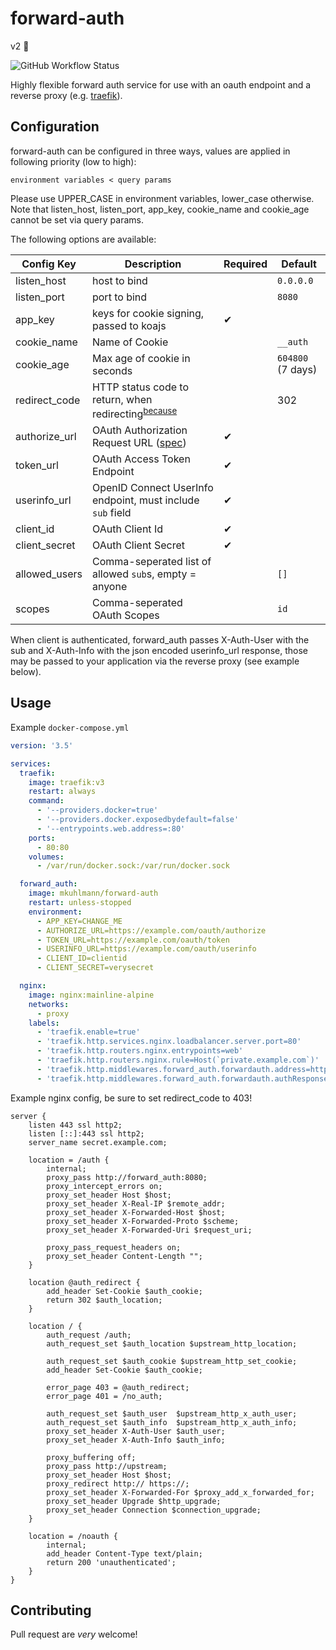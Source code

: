 # forward-auth

v2 🎉

![GitHub Workflow Status](https://img.shields.io/github/workflow/status/mkuhlmann/forward-auth/build)

Highly flexible forward auth service for use with an oauth endpoint and a reverse proxy (e.g. [traefik](https://docs.traefik.io/middlewares/forwardauth/)).

## Configuration

forward-auth can be configured in three ways, values are applied in following priority (low to high):

`environment variables < query params`

Please use UPPER_CASE in environment variables, lower_case otherwise. Note that listen_host, listen_port, app_key, cookie_name and cookie_age cannot be set via query params.

The following options are available:

| Config Key    | Description                                                                                                                       | Required | Default           |
| ------------- | --------------------------------------------------------------------------------------------------------------------------------- | -------- | ----------------- |
| listen_host   | host to bind                                                                                                                      |          | `0.0.0.0`         |
| listen_port   | port to bind                                                                                                                      |          | `8080`            |
| app_key       | keys for cookie signing, passed to koajs                                                                                          | ✔        |
| cookie_name   | Name of Cookie                                                                                                                    |          | `__auth`          |
| cookie_age    | Max age of cookie in seconds                                                                                                      |          | `604800` (7 days) |
| redirect_code | HTTP status code to return, when redirecting<sup>[because](http://nginx.org/en/docs/http/ngx_http_auth_request_module.html)</sup> |          | 302               |
| authorize_url | OAuth Authorization Request URL ([spec](https://tools.ietf.org/html/rfc6749#section-4.1.1))                                       | ✔        |
| token_url     | OAuth Access Token Endpoint                                                                                                       | ✔        |
| userinfo_url  | OpenID Connect UserInfo endpoint, must include `sub` field                                                                        | ✔        |
| client_id     | OAuth Client Id                                                                                                                   | ✔        |
| client_secret | OAuth Client Secret                                                                                                               | ✔        |
| allowed_users | Comma-seperated list of allowed `sub`s, empty = anyone                                                                            |          | `[]`              |
| scopes        | Comma-seperated OAuth Scopes                                                                                                      |          | `id`              |

When client is authenticated, forward_auth passes X-Auth-User with the sub and X-Auth-Info with the json encoded userinfo_url response, those may be passed to your application via the reverse proxy (see example below).

## Usage

Example `docker-compose.yml`

```yaml
version: '3.5'

services:
  traefik:
    image: traefik:v3
    restart: always
    command:
      - '--providers.docker=true'
      - '--providers.docker.exposedbydefault=false'
      - '--entrypoints.web.address=:80'
    ports:
      - 80:80
    volumes:
      - /var/run/docker.sock:/var/run/docker.sock

  forward_auth:
    image: mkuhlmann/forward-auth
    restart: unless-stopped
    environment:
      - APP_KEY=CHANGE_ME
      - AUTHORIZE_URL=https://example.com/oauth/authorize
      - TOKEN_URL=https://example.com/oauth/token
      - USERINFO_URL=https://example.com/oauth/userinfo
      - CLIENT_ID=clientid
      - CLIENT_SECRET=verysecret

  nginx:
    image: nginx:mainline-alpine
    networks:
      - proxy
    labels:
      - 'traefik.enable=true'
      - 'traefik.http.services.nginx.loadbalancer.server.port=80'
      - 'traefik.http.routers.nginx.entrypoints=web'
      - 'traefik.http.routers.nginx.rule=Host(`private.example.com`)'
      - 'traefik.http.middlewares.forward_auth.forwardauth.address=http://forward_auth:8080/auth?allowed_users=ALLOWED_USER_SUB'
      - 'traefik.http.middlewares.forward_auth.forwardauth.authResponseHeaders=X-Auth-User,X-Auth-Info'
```

Example nginx config, be sure to set redirect_code to 403!

```nginxconf
server {
	listen 443 ssl http2;
	listen [::]:443 ssl http2;
	server_name secret.example.com;

	location = /auth {
		internal;
		proxy_pass http://forward_auth:8080;
		proxy_intercept_errors on;
		proxy_set_header Host $host;
		proxy_set_header X-Real-IP $remote_addr;
		proxy_set_header X-Forwarded-Host $host;
		proxy_set_header X-Forwarded-Proto $scheme;
		proxy_set_header X-Forwarded-Uri $request_uri;

		proxy_pass_request_headers on;
		proxy_set_header Content-Length "";
	}

	location @auth_redirect {
		add_header Set-Cookie $auth_cookie;
		return 302 $auth_location;
	}

	location / {
		auth_request /auth;
		auth_request_set $auth_location $upstream_http_location;

		auth_request_set $auth_cookie $upstream_http_set_cookie;
		add_header Set-Cookie $auth_cookie;

		error_page 403 = @auth_redirect;
		error_page 401 = /no_auth;

		auth_request_set $auth_user  $upstream_http_x_auth_user;
		auth_request_set $auth_info  $upstream_http_x_auth_info;
		proxy_set_header X-Auth-User $auth_user;
		proxy_set_header X-Auth-Info $auth_info;

		proxy_buffering off;
		proxy_pass http://upstream;
		proxy_set_header Host $host;
		proxy_redirect http:// https://;
		proxy_set_header X-Forwarded-For $proxy_add_x_forwarded_for;
		proxy_set_header Upgrade $http_upgrade;
		proxy_set_header Connection $connection_upgrade;
	}

	location = /noauth {
		internal;
		add_header Content-Type text/plain;
		return 200 'unauthenticated';
	}
}

```

## Contributing

Pull request are _very_ welcome!
